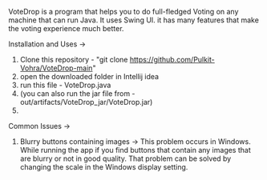 VoteDrop is a program that helps you to do full-fledged Voting on any machine that can run Java. It uses Swing UI. it has many features that make the voting experience much better. 


Installation and Uses ->
1. Clone this repository - "git clone https://github.com/Pulkit-Vohra/VoteDrop-main"
2. open the downloaded folder in Intellij idea
3. run this file - VoteDrop.java
4. (you can also run the jar file from - out/artifacts/VoteDrop_jar/VoteDrop.jar)
5. 



Common Issues ->
1. Blurry buttons containing images -> This problem occurs in Windows. While running the app if you find buttons that contain any images that are blurry or not in good quality. That problem can be solved by changing the scale in the Windows display setting.
